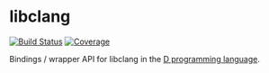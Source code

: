 libclang
=========

[![Build Status](https://travis-ci.org/atilaneves/libclang.png?branch=master)](https://travis-ci.org/atilaneves/libclang)
[![Coverage](https://codecov.io/gh/atilaneves/libclang/branch/master/graph/badge.svg)](https://codecov.io/gh/atilaneves/libclang)


Bindings / wrapper API for libclang in the [D programming language](https://dlang.org).
